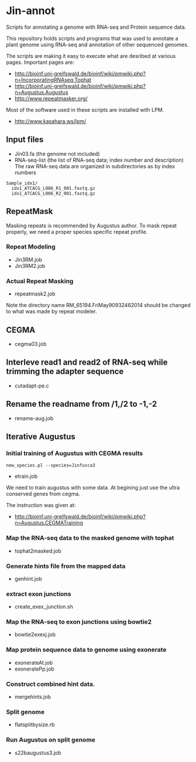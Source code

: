 Jin-annot
=========

Scripts for annotating a genome with RNA-seq and Protein sequence data.

This repository holds scripts and programs that was used to 
annotate a plant genome using RNA-seq and annotation of other 
sequenced genomes.

The scripts are making it easy to execute what are desribed at various pages.
Important pages are:
- http://bioinf.uni-greifswald.de/bioinf/wiki/pmwiki.php?n=IncorporatingRNAseq.Tophat
- http://bioinf.uni-greifswald.de/bioinf/wiki/pmwiki.php?n=Augustus.Augustus
- http://www.repeatmasker.org/

Most of the software used in these scripts are installed with LPM.
- http://www.kasahara.ws/lpm/

## Input files
* Jin03.fa (the genome not included)
* RNA-seq-list (the list of RNA-seq data; index number and description)
The raw RNA-seq data are organized in subdirectories as by index numbers
```
Sample_idx1/
  idx1_ATCACG_L006_R1_001.fastq.gz
  idx1_ATCACG_L006_R2_001.fastq.gz
```

## RepeatMask
Masking repeats is recommended by Augustus author. 
To mask repeat properly, we need a proper species specific repeat profile.

### Repeat Modeling
* Jin3RM.job
* Jin3RM2.job

### Actual Repeat Masking
* repeatmask2.job

Note the directory name RM_65194.FriMay90932462014 should be changed to
what was made by repeat modeler.

## CEGMA
* cegma03.job

## Interleve read1 and read2 of RNA-seq while trimming the adapter sequence
* cutadapt-pe.c

## Rename the readname from /1,/2 to -1,-2
* rename-aug.job

## Iterative Augustus
### Initial training of Augustus with CEGMA results
    new_species.pl --species=Jinfusca3   
* etrain.job

We need to train augustus with some data. 
At begining just use the ultra conserved genes from cegma. 

The instruction was given at:
- http://bioinf.uni-greifswald.de/bioinf/wiki/pmwiki.php?n=Augustus.CEGMATraining

### Map the RNA-seq data to the masked genome with tophat
* tophat2masked.job

### Generate hints file from the mapped data
* genhint.job

### extract exon junctions
* create_exex_junction.sh 

### Map the RNA-seq to exon junctions using bowtie2
* bowtie2exexj.job

### Map protein sequence data to genome using exonerate
* exonerateAt.job
* exoneratePp.job

### Construct combined hint data.
* mergehints.job

### Split genome
* flatsplitbysize.rb

### Run Augustus on split genome
* s22baugustus3.job
